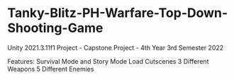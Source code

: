 # Tanky-Blitz-PH-Warfare-Top-Down-Shooting-Game
Unity 2021.3.11f1 Project - Capstone Project - 4th Year 3rd Semester 2022

Features:
Survival Mode and Story Mode
Load
Cutscenes
3 Different Weapons 
5 Different Enemies 
